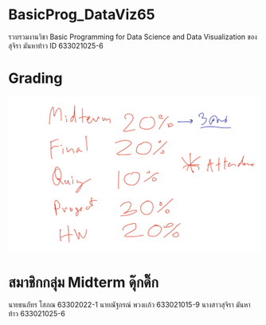 # BasicProg_DataViz65
รวบรวมงานวิชา Basic Programming for Data Science and Data Visualization ของ สุจิรา มันหาท้าว ID 633021025-6

# Grading
![grading image](Grading.jpg)
# สมาชิกกลุ่ม Midterm ดุ๊กดิ๊ก
นายธนภัทร โสภณ 63302022-1
นายณัฐกรณ์ พวงเเก้ว 633021015-9
นางสาวสุจิรา มันหาท้าว 633021025-6
